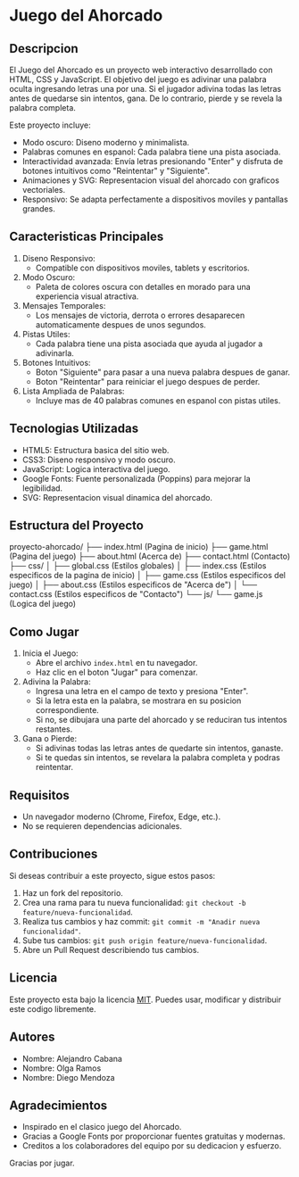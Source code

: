 # Juego del Ahorcado

## Descripcion
El Juego del Ahorcado es un proyecto web interactivo desarrollado con HTML, CSS y JavaScript. El objetivo del juego es adivinar una palabra oculta ingresando letras una por una. Si el jugador adivina todas las letras antes de quedarse sin intentos, gana. De lo contrario, pierde y se revela la palabra completa.

Este proyecto incluye:
- Modo oscuro: Diseno moderno y minimalista.
- Palabras comunes en espanol: Cada palabra tiene una pista asociada.
- Interactividad avanzada: Envía letras presionando "Enter" y disfruta de botones intuitivos como "Reintentar" y "Siguiente".
- Animaciones y SVG: Representacion visual del ahorcado con graficos vectoriales.
- Responsivo: Se adapta perfectamente a dispositivos moviles y pantallas grandes.

## Caracteristicas Principales
1. Diseno Responsivo:
   - Compatible con dispositivos moviles, tablets y escritorios.
2. Modo Oscuro:
   - Paleta de colores oscura con detalles en morado para una experiencia visual atractiva.
3. Mensajes Temporales:
   - Los mensajes de victoria, derrota o errores desaparecen automaticamente despues de unos segundos.
4. Pistas Utiles:
   - Cada palabra tiene una pista asociada que ayuda al jugador a adivinarla.
5. Botones Intuitivos:
   - Boton "Siguiente" para pasar a una nueva palabra despues de ganar.
   - Boton "Reintentar" para reiniciar el juego despues de perder.
6. Lista Ampliada de Palabras:
   - Incluye mas de 40 palabras comunes en espanol con pistas utiles.

## Tecnologias Utilizadas
- HTML5: Estructura basica del sitio web.
- CSS3: Diseno responsivo y modo oscuro.
- JavaScript: Logica interactiva del juego.
- Google Fonts: Fuente personalizada (Poppins) para mejorar la legibilidad.
- SVG: Representacion visual dinamica del ahorcado.

## Estructura del Proyecto
proyecto-ahorcado/
├── index.html         (Pagina de inicio)
├── game.html          (Pagina del juego)
├── about.html         (Acerca de)
├── contact.html       (Contacto)
├── css/
│   ├── global.css     (Estilos globales)
│   ├── index.css      (Estilos especificos de la pagina de inicio)
│   ├── game.css       (Estilos especificos del juego)
│   ├── about.css      (Estilos especificos de "Acerca de")
│   └── contact.css    (Estilos especificos de "Contacto")
└── js/
    └── game.js        (Logica del juego)

## Como Jugar
1. Inicia el Juego:
   - Abre el archivo `index.html` en tu navegador.
   - Haz clic en el boton "Jugar" para comenzar.
2. Adivina la Palabra:
   - Ingresa una letra en el campo de texto y presiona "Enter".
   - Si la letra esta en la palabra, se mostrara en su posicion correspondiente.
   - Si no, se dibujara una parte del ahorcado y se reduciran tus intentos restantes.
3. Gana o Pierde:
   - Si adivinas todas las letras antes de quedarte sin intentos, ganaste.
   - Si te quedas sin intentos, se revelara la palabra completa y podras reintentar.

## Requisitos
- Un navegador moderno (Chrome, Firefox, Edge, etc.).
- No se requieren dependencias adicionales.

## Contribuciones
Si deseas contribuir a este proyecto, sigue estos pasos:
1. Haz un fork del repositorio.
2. Crea una rama para tu nueva funcionalidad: `git checkout -b feature/nueva-funcionalidad`.
3. Realiza tus cambios y haz commit: `git commit -m "Anadir nueva funcionalidad"`.
4. Sube tus cambios: `git push origin feature/nueva-funcionalidad`.
5. Abre un Pull Request describiendo tus cambios.


## Licencia
Este proyecto esta bajo la licencia [MIT](LICENSE). Puedes usar, modificar y distribuir este codigo libremente.

## Autores
- Nombre: Alejandro Cabana
- Nombre: Olga Ramos
- Nombre: Diego Mendoza

## Agradecimientos
- Inspirado en el clasico juego del Ahorcado.
- Gracias a Google Fonts por proporcionar fuentes gratuitas y modernas.
- Creditos a los colaboradores del equipo por su dedicacion y esfuerzo.


Gracias por jugar.
